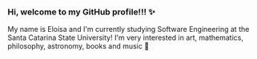 ### Hi, welcome to my GitHub profile!!! ✨
My name is Eloísa and I'm currently studying Software Engineering at the Santa Catarina State University! 
I'm very interested in art, mathematics, philosophy, astronomy, books and music 🔭
